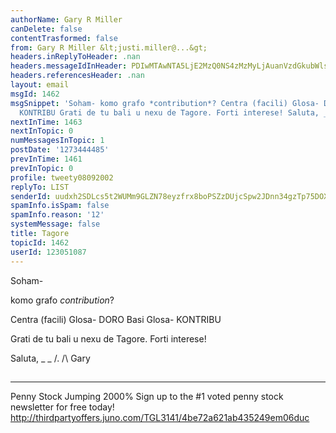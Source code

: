```yaml
---
authorName: Gary R Miller
canDelete: false
contentTrasformed: false
from: Gary R Miller &lt;justi.miller@...&gt;
headers.inReplyToHeader: .nan
headers.messageIdInHeader: PDIwMTAwNTA5LjE2MzQ0NS4zMzMyLjAuanVzdGkubWlsbGVyQGp1bm8uY29tPg==
headers.referencesHeader: .nan
layout: email
msgId: 1462
msgSnippet: 'Soham- komo grafo *contribution*? Centra (facili) Glosa- DORO Basi Glosa-
  KONTRIBU Grati de tu bali u nexu de Tagore. Forti interese! Saluta, _ _ /. /   Gary '
nextInTime: 1463
nextInTopic: 0
numMessagesInTopic: 1
postDate: '1273444485'
prevInTime: 1461
prevInTopic: 0
profile: tweety08092002
replyTo: LIST
senderId: uudxh2SDLcs5t2WUMm9GLZN78eyzfrx8boPSZzDUjcSpw2JDnn34gzTp75DOX7MrBPAq5gOdAfCgoJPLvbsRdXcToax864teq9p3GQ
spamInfo.isSpam: false
spamInfo.reason: '12'
systemMessage: false
title: Tagore
topicId: 1462
userId: 123051087
---
```


Soham-

komo grafo *contribution*?

Centra (facili) Glosa- DORO
Basi Glosa- KONTRIBU

Grati de tu bali u nexu de Tagore. Forti interese!

Saluta,
_ _
/.
/\   Gary
##
____________________________________________________________
Penny Stock Jumping 2000%
Sign up to the #1 voted penny stock newsletter for free today!
http://thirdpartyoffers.juno.com/TGL3141/4be72a621ab435249em06duc

